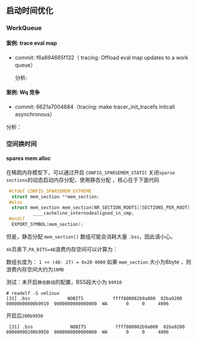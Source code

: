 ## 启动时间优化

### WorkQueue

#### 案例: trace  eval map

- commit: f6a694665f132（ tracing: Offload eval map updates to a work queue）
  
  分析: 

#### 案例: Wq  竞争

- commit: 6621a7004684（tracing: make tracer_init_tracefs initcall asynchronous）

分析： 

### 空间换时间

#### spares mem alloc

在稀疏内存模型下，可以通过开启 `CONFIG_SPARSEMEM_STATIC` 关闭`sparse sections`的动态启动内存分配，使用静态分配 ，核心在于下面代码

```c
 #ifdef CONFIG_SPARSEMEM_EXTREME
  struct mem_section **mem_section;
 #else
  struct mem_section mem_section[NR_SECTION_ROOTS][SECTIONS_PER_ROOT]
          ____cacheline_internodealigned_in_smp;
 #endif
  EXPORT_SYMBOL(mem_section);
```

但是，静态分配 `mem_section[]` 数组可能会消耗大量 `.bss`，因此请小心。

`4k`页表下,`PA_BITS=48`浪费内存空间可以计算为：  

数组长度为： `1 << (48- 27) = 0x20 0000`  如果 `mem_section` 大小为8byte ，则浪费内存空间大约为`16MB` 

测试：未开启`静态数组`的配置，BSS段大小为 `b9910`

```shell
# readelf -S vmlinux
[31] .bss              NOBITS           ffff800082b9a000  02ba9200
00000000000b9910  0000000000000000  WA       0     0     4096
```

开启后`200b9950` 

```shell
 [31] .bss              NOBITS           ffff800082b9a000  02ba9200
00000000200b9950  0000000000000000  WA       0     0     4096
```
